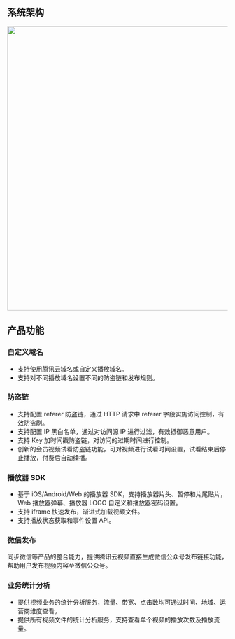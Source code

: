 ## 系统架构
<img src="https://main.qcloudimg.com/raw/146d801f4900734b8faa0435b34ea6cc.png" width="650">

## 产品功能
### 自定义域名
- 支持使用腾讯云域名或自定义播放域名。
- 支持对不同播放域名设置不同的防盗链和发布规则。

### 防盗链
- 支持配置 referer 防盗链，通过 HTTP 请求中 referer 字段实施访问控制，有效防盗刷。
- 支持配置 IP 黑白名单，通过对访问源 IP 进行过滤，有效抵御恶意用户。
- 支持 Key 加时间戳防盗链，对访问的过期时间进行控制。
- 创新的会员视频试看防盗链功能，可对视频进行试看时间设置，试看结束后停止播放，付费后自动续播。

### 播放器 SDK
- 基于 iOS/Android/Web 的播放器 SDK，支持播放器片头、暂停和片尾贴片，Web 播放器弹幕、播放器 LOGO 自定义和播放器密码设置。
- 支持 iframe 快速发布，渐进式加载视频文件。
- 支持播放状态获取和事件设置 API。

### 微信发布
同步微信等产品的整合能力，提供腾讯云视频直接生成微信公众号发布链接功能，帮助用户发布视频内容至微信公众号。

### 业务统计分析
- 提供视频业务的统计分析服务，流量、带宽、点击数均可通过时间、地域、运营商维度查看。
- 提供所有视频文件的统计分析服务，支持查看单个视频的播放次数及播放流量。


